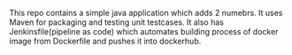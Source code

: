 This repo contains a simple java application which adds 2 numebrs. It uses Maven for packaging and testing unit testcases. It also has Jenkinsfile(pipeline as code) which automates building process of docker image from Dockerfile and pushes it into dockerhub.
